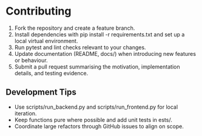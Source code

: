 ﻿# Contributing

1. Fork the repository and create a feature branch.
2. Install dependencies with pip install -r requirements.txt and set up a local virtual environment.
3. Run pytest and lint checks relevant to your changes.
4. Update documentation (README, docs/) when introducing new features or behaviour.
5. Submit a pull request summarising the motivation, implementation details, and testing evidence.

## Development Tips
- Use scripts/run_backend.py and scripts/run_frontend.py for local iteration.
- Keep functions pure where possible and add unit tests in 	ests/.
- Coordinate large refactors through GitHub issues to align on scope.
